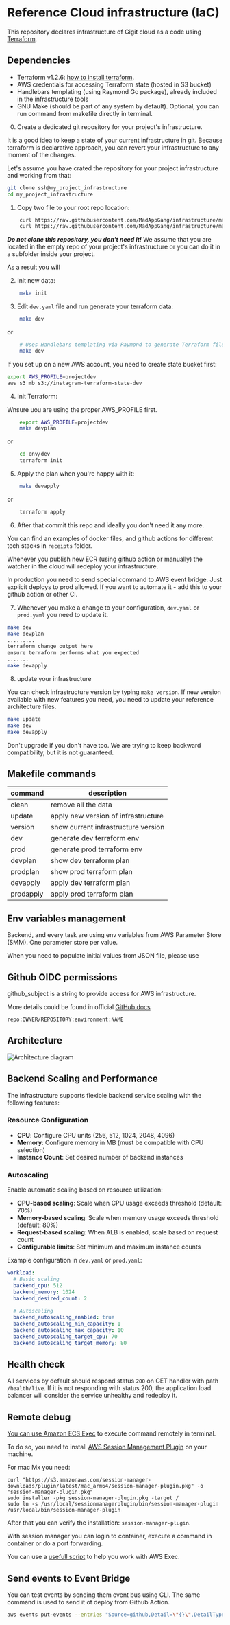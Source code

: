 # Reference Cloud infrastructure (IaC)

This repository declares infrastructure of Gigit cloud as a code using [Terraform](https://www.terraform.io/).

## Dependencies

- Terraform v1.2.6: [how to install terraform](https://developer.hashicorp.com/terraform/tutorials/aws-get-started/install-cli).
- AWS credentials for accessing Terraform state (hosted in S3 bucket)
- Handlebars templating (using Raymond Go package), already included in the infrastructure tools
- GNU Make (should be part of any system by default). Optional, you can run command from makefile directly in terminal.

0. Create a dedicated git repository for your project's infrastructure.

It is a good idea to keep a state of your current infrastructure in git. Because terraform is declarative approach, you can revert your infrastructure to any moment of the changes.

Let's assume you have crated the repository for your project infrastructure and working from that:

```bash
git clone ssh@my_project_infrastructure
cd my_project_infrastructure

```

1. Copy two file to your root repo location:

```bash
    curl https://raw.githubusercontent.com/MadAppGang/infrastructure/main/project/Makefile -o Makefile
    curl https://raw.githubusercontent.com/MadAppGang/infrastructure/main/project/dev.yaml -o dev.yaml
```

**_Do not clone this repository, you don't need it!_** We assume that you are located in the empty repo of your project's infrastructure or you can do it in a subfolder inside your project.

As a result you will

2. Init new data:

```bash
    make init
```

3. Edit `dev.yaml` file and run generate your terraform data:

```bash
    make dev
```

or

```sh
    # Uses Handlebars templating via Raymond to generate Terraform files
    make dev
```

If you set up on a new AWS account, you need to create state bucket first:

```bash
export AWS_PROFILE=projectdev
aws s3 mb s3://instagram-terraform-state-dev
```

4. Init Terraform:

Wnsure uou are using the proper AWS_PROFILE first.

```bash
    export AWS_PROFILE=projectdev
    make devplan
```

or

```sh
    cd env/dev
    terraform init
```

5. Apply the plan when you're happy with it:

```bash
    make devapply
```

or

```bash
    terraform apply
```

6. After that commit this repo and ideally you don't need it any more.

You can find an examples of docker files, and github actions for different tech stacks in `receipts` folder.

Whenever you publish new ECR (using github action or manually) the watcher in the cloud will redeploy your infrastructure.

In production you need to send special command to AWS event bridge. Just explicit deploys to prod allowed. If you want to automate it - add this to your github action or other CI.

7. Whenever you make a change to your configuration, `dev.yaml` or `prod.yaml` you need to update it.

```bash
make dev
make devplan
.........
terraform change output here
ensure terraform performs what you expected
.......
make devapply
```

8. update your infrastructure

You can check infrastructure version by typing `make version`. If new version available with new features you need, you need to update your reference architecture files.

```bash
make update
make dev
make devapply
```

Don't upgrade if you don't have too. We are trying to keep backward compatibility, but it is not guaranteed.

## Makefile commands

| command   | description                         |
| --------- | ----------------------------------- |
| clean     | remove all the data                 |
| update    | apply new version of infrastructure |
| version   | show current infrastructure version |
| dev       | generate dev terraform env          |
| prod      | generate prod terraform env         |
| devplan   | show dev terraform plan             |
| prodplan  | show prod terraform plan            |
| devapply  | apply dev terraform plan            |
| prodapply | apply prod terraform plan           |

## Env variables management

Backend, and every task are using env variables from AWS Parameter Store (SMM). One parameter store per value.

When you need to populate initial values from JSON file, please use

## Github OIDC permissions

github_subject is a string to provide access for AWS infrastructure.

More details could be found in official [GitHub docs](https://docs.github.com/en/actions/deployment/security-hardening-your-deployments/about-security-hardening-with-openid-connect#example-subject-claims)

`repo:OWNER/REPOSITORY:environment:NAME`

## Architecture

![Architecture diagram](./docs/images/architecture.png)

## Backend Scaling and Performance

The infrastructure supports flexible backend service scaling with the following features:

### Resource Configuration
- **CPU**: Configure CPU units (256, 512, 1024, 2048, 4096)
- **Memory**: Configure memory in MB (must be compatible with CPU selection)
- **Instance Count**: Set desired number of backend instances

### Autoscaling
Enable automatic scaling based on resource utilization:
- **CPU-based scaling**: Scale when CPU usage exceeds threshold (default: 70%)
- **Memory-based scaling**: Scale when memory usage exceeds threshold (default: 80%)
- **Request-based scaling**: When ALB is enabled, scale based on request count
- **Configurable limits**: Set minimum and maximum instance counts

Example configuration in `dev.yaml` or `prod.yaml`:
```yaml
workload:
  # Basic scaling
  backend_cpu: 512
  backend_memory: 1024
  backend_desired_count: 2
  
  # Autoscaling
  backend_autoscaling_enabled: true
  backend_autoscaling_min_capacity: 1
  backend_autoscaling_max_capacity: 10
  backend_autoscaling_target_cpu: 70
  backend_autoscaling_target_memory: 80
```

## Health check

All services by default should respond status `200` on GET handler with path `/health/live`. If it is not responding with status 200, the application load balancer will consider the service unhealthy and redeploy it.

## Remote debug

[You can use Amazon ECS Exec](https://docs.aws.amazon.com/AmazonECS/latest/developerguide/ecs-exec.html) to execute command remotely in terminal.

To do so, you need to install [AWS Session Management Plugin](https://docs.aws.amazon.com/systems-manager/latest/userguide/session-manager-working-with-install-plugin.html#install-plugin-macos) on your machine.

For mac Mx you need:

```shell
curl "https://s3.amazonaws.com/session-manager-downloads/plugin/latest/mac_arm64/session-manager-plugin.pkg" -o "session-manager-plugin.pkg"
sudo installer -pkg session-manager-plugin.pkg -target /
sudo ln -s /usr/local/sessionmanagerplugin/bin/session-manager-plugin /usr/local/bin/session-manager-plugin

```

After that you can verify the installation: `session-manager-plugin`.

With session manager you can login to container, execute a command in container or do a port forwarding.

You can use a [usefull script](https://github.com/aws-containers/amazon-ecs-exec-checker) to help you work with AWS Exec.

## Send events to Event Bridge

You can test events by sending them event bus using CLI. The same command is used to send it ot deploy from Github Action.

```bash
aws events put-events --entries "Source=github,Detail=\"{}\",DetailType=TESTING,EventBusName=default"
```
